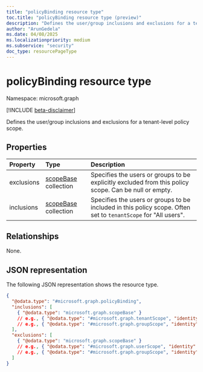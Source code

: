 ```yaml
---
title: "policyBinding resource type"
toc.title: "policyBinding resource type (preview)"
description: "Defines the user/group inclusions and exclusions for a tenant-level policy scope."
author: "ArunGedela"
ms.date: 04/08/2025
ms.localizationpriority: medium
ms.subservice: "security"
doc_type: resourcePageType
---
```


# policyBinding resource type

Namespace: microsoft.graph

[!INCLUDE [beta-disclaimer](../../includes/beta-disclaimer.md)]

Defines the user/group inclusions and exclusions for a tenant-level policy scope.

## Properties

| Property   | Type                                                                             | Description                                                                                                |
| :--------- | :------------------------------------------------------------------------------- | :--------------------------------------------------------------------------------------------------------- |
| exclusions | [scopeBase](../resources/scopebase.md) collection | Specifies the users or groups to be explicitly excluded from this policy scope. Can be null or empty.         |
| inclusions | [scopeBase](../resources/scopebase.md) collection | Specifies the users or groups to be included in this policy scope. Often set to `tenantScope` for "All users". |

## Relationships

None.

## JSON representation

The following JSON representation shows the resource type.
<!-- {
  "blockType": "resource",
  "@odata.type": "microsoft.graph.policyBinding",
  "openType": false
}-->
``` json
{
  "@odata.type": "#microsoft.graph.policyBinding",
  "inclusions": [
    { "@odata.type": "microsoft.graph.scopeBase" }
    // e.g., { "@odata.type": "#microsoft.graph.tenantScope", "identity": "All" }
    // e.g., { "@odata.type": "#microsoft.graph.groupScope", "identity": "group-guid" }
  ],
  "exclusions": [
    { "@odata.type": "microsoft.graph.scopeBase" }
    // e.g., { "@odata.type": "#microsoft.graph.userScope", "identity": "user-guid" }
    // e.g., { "@odata.type": "#microsoft.graph.groupScope", "identity": "excluded-group-guid" }
  ]
}
```
